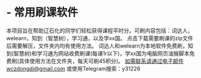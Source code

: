 # - 常用刷课软件
本项目旨在帮助辽石化的同学们轻松获得课程平时分。可刷内容包括：词达人，welearn，知到（智慧树），学习通，以及学xx国。
点击下载需要刷课的zip文件后需要解压，文件夹内均有使用方法。
词达人和welearn为本地软件免费刷，知到(智慧树)和学习通为网站收费刷课(每课1r以下)，学xx国为电脑网页油猴脚本免费刷(具体使用方法在文件夹，每天可刷45积分)。
如需联系请通过电子邮件wczdongdi@gmail.com 或使用Telegram搜索：y31226
